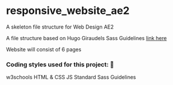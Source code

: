 # responsive_website_ae2
A skeleton file structure for Web Design AE2

A file structure based on Hugo Giraudels Sass Guidelines [link here](https://sass-guidelin.es/#architecture)

Website will consist of 6 pages 

### Coding styles used for this project: :metal:
w3schools HTML & CSS
JS Standard
Sass Guidelines


